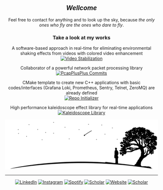 <div align="center" width="50">
    <h2><i>Wellcome</i></h2>
</div>
<div align="center" width="50">
    <p>Feel free to contact for anything and to look up the sky, because <i>the only ones who fly are the ones who dare to fly</i>.</p>
</div>
<div align="center" width="50">
    <h3>Take a look at my works</h3>
    <p>A software-based approach in real-time for eliminating environmental shaking effects from videos with colored video enhancement<br> <a href="https://github.com/egecetin/VideoStabilization" target="_blank"><img src="https://img.shields.io/badge/Video Stabilization-%23241f31.svg?&style=flat-square&logo=spreadshirt&logoColor=white" alt="Video Stabilization"></a></p>
    <p>Collaborator of a powerful network packet processing library<br> <a href="https://github.com/seladb/PcapPlusPlus" target="_blank"><img src="https://img.shields.io/badge/PcapPlusPlus-%23241f31.svg?&style=flat-square&logo=spreadshirt&logoColor=white" alt="PcapPlusPlus Commits"></a></p>
    <p>CMake template to create new C++ applications with basic codes/interfaces (Grafana Loki, Prometheus, Sentry, Telnet, ZeroMQ) are already defined<br> <a href="https://github.com/egecetin/Repo-Init" target="_blank"><img src="https://img.shields.io/badge/Repo Initializer-%23241f31.svg?&style=flat-square&logo=spreadshirt&logoColor=white" alt="Repo Initializer"></a></p>
    <p>High performance kaleidoscope effect library for real-time applications<br> <a href="https://github.com/egecetin/libKaleidoscope" target="_blank"><img src=https://img.shields.io/badge/libKaleidoscope-%23241f31.svg?&style=flat-square&logo=spreadshirt&logoColor=white alt="Kaleidoscope Library"></a></p>
</div>

<div align="center">
<picture><source media="(prefers-color-scheme: dark)" srcset="https://github.com/egecetin/egecetin/raw/main/silhouette-white.png"/>
<img src="https://github.com/egecetin/egecetin/raw/main/silhouette-black.png" alt="" width="650"/>
</picture>
</div>

---
<div align="center" width="50">
    <a href="https://www.linkedin.com/in/egecetin" target="_blank"><img src="https://img.shields.io/badge/LinkedIn-%230077B5.svg?&style=for-the-badge&logo=linkedin&logoColor=white" alt="LinkedIn"></a>
    <a href="https://www.instagram.com/egecettinn" target="_blank"><img src="https://img.shields.io/badge/Instagram-%23E4405F.svg?&style=for-the-badge&logo=instagram&logoColor=white" alt="Instagram"></a>
    <a href="https://open.spotify.com/user/rrms1?si=7814dc2504144dc0" target="_blank"><img src="https://img.shields.io/badge/Spotify-%231ED760.svg?&style=for-the-badge&logo=spotify&logoColor=white" alt="Spotify"></a>
    <a href="https://scholar.google.com/citations?user=gguqPLQAAAAJ&hl=en" target="_blank"><img src="https://img.shields.io/badge/Scholar-%234285f4.svg?&style=for-the-badge&logo=googlescholar&logoColor=white" alt="Scholar"></a>
    <a href="https://egecetin.github.io" target="_blank"><img src="https://img.shields.io/badge/Website-%23241f31.svg?&style=for-the-badge&logo=gnometerminal&logoColor=white" alt="Website"></a>
    <a href="mailto:egecetin@hotmail.com.tr" target="_blank"><img src="https://img.shields.io/badge/Mail-%230078d4.svg?&style=for-the-badge&logo=minutemailer&logoColor=white" alt="Scholar"></a>
</div>
